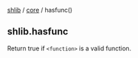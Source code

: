 [shlib][] / [core][] / hasfunc()

## shlib.hasfunc <function>

Return true if `<function>` is a valid function.

[shlib]: http://github.com/major0/shlib "shlib"
[core]: __index__.md "core"
